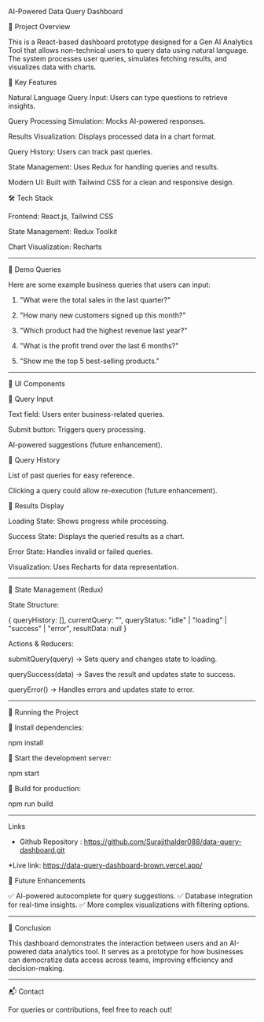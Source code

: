 AI-Powered Data Query Dashboard

🚀 Project Overview

This is a React-based dashboard prototype designed for a Gen AI Analytics Tool that allows non-technical users to query data using natural language. The system processes user queries, simulates fetching results, and visualizes data with charts.

🎯 Key Features

Natural Language Query Input: Users can type questions to retrieve insights.

Query Processing Simulation: Mocks AI-powered responses.

Results Visualization: Displays processed data in a chart format.

Query History: Users can track past queries.

State Management: Uses Redux for handling queries and results.

Modern UI: Built with Tailwind CSS for a clean and responsive design.


🛠 Tech Stack

Frontend: React.js, Tailwind CSS

State Management: Redux Toolkit

Chart Visualization: Recharts



---

📌 Demo Queries

Here are some example business queries that users can input:

1. "What were the total sales in the last quarter?"


2. "How many new customers signed up this month?"


3. "Which product had the highest revenue last year?"


4. "What is the profit trend over the last 6 months?"


5. "Show me the top 5 best-selling products."




---

🎨 UI Components

⿡ Query Input

Text field: Users enter business-related queries.

Submit button: Triggers query processing.

AI-powered suggestions (future enhancement).


⿢ Query History

List of past queries for easy reference.

Clicking a query could allow re-execution (future enhancement).


⿣ Results Display

Loading State: Shows progress while processing.

Success State: Displays the queried results as a chart.

Error State: Handles invalid or failed queries.

Visualization: Uses Recharts for data representation.



---

🔄 State Management (Redux)

State Structure:

{
  queryHistory: [],
  currentQuery: "",
  queryStatus: "idle" | "loading" | "success" | "error",
  resultData: null
}

Actions & Reducers:

submitQuery(query) → Sets query and changes state to loading.

querySuccess(data) → Saves the result and updates state to success.

queryError() → Handles errors and updates state to error.



---

🚀 Running the Project

⿡ Install dependencies:

npm install

⿢ Start the development server:

npm start

⿣ Build for production:

npm run build


---

Links

* Github Repository : https://github.com/Surajithalder088/data-query-dashboard.git

*Live link: https://data-query-dashboard-brown.vercel.app/

📢 Future Enhancements

✅ AI-powered autocomplete for query suggestions.
✅ Database integration for real-time insights.
✅ More complex visualizations with filtering options.


---

🎯 Conclusion

This dashboard demonstrates the interaction between users and an AI-powered data analytics tool. It serves as a prototype for how businesses can democratize data access across teams, improving efficiency and decision-making.


---

📬 Contact

For queries or contributions, feel free to reach out!
